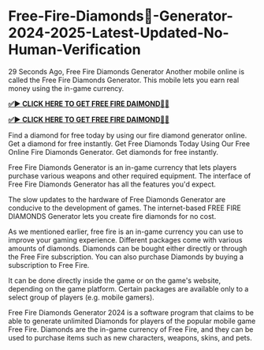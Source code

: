 # Free-Fire-Diamonds💎-Generator-2024-2025-Latest-Updated-No-Human-Verification

29 Seconds Ago, Free Fire Diamonds Generator Another mobile online is called the Free Fire Diamonds Generator. This mobile lets you earn real money using the in-game currency.

**[✅► CLICK HERE TO GET FREE FIRE DAIMOND💎✅](https://cutt.ly/AeKa23ou)**

**[✅► CLICK HERE TO GET FREE FIRE DAIMOND💎✅](https://cutt.ly/AeKa23ou)**

Find a diamond for free today by using our fire diamond generator online. Get a diamond for free instantly. Get Free Diamonds Today Using Our Free Online Fire Diamonds Generator. Get diamonds for free instantly.

Free Fire Diamonds Generator is an in-game currency that lets players purchase various weapons and other required equipment. The interface of Free Fire Diamonds Generator has all the features you'd expect.

The slow updates to the hardware of Free Diamonds Generator are conducive to the development of games. The internet-based FREE FIRE DIAMONDS Generator lets you create fire diamonds for no cost.

As we mentioned earlier, free fire is an in-game currency you can use to improve your gaming experience. Different packages come with various amounts of diamonds. Diamonds can be bought either directly or through the Free Fire subscription. You can also purchase Diamonds by buying a subscription to Free Fire.

It can be done directly inside the game or on the game's website, depending on the game platform. Certain packages are available only to a select group of players (e.g. mobile gamers).

Free Fire Diamonds Generator 2024 is a software program that claims to be able to generate unlimited Diamonds for players of the popular mobile game Free Fire. Diamonds are the in-game currency of Free Fire, and they can be used to purchase items such as new characters, weapons, skins, and pets.

